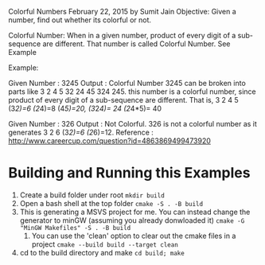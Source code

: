 Colorful Numbers
February 22, 2015 by Sumit Jain
Objective: Given a number, find out whether its colorful or not.

Colorful Number: When in a given number, product of every digit of a sub-sequence are different. That number is called Colorful Number. See Example

Example:

Given Number : 3245
Output : Colorful
Number 3245 can be broken into parts like 3 2 4 5 32 24 45 324 245.
this number is a colorful number, since product of every digit of a sub-sequence are different.
That is, 3 2 4 5 (3*2)=6 (2*4)=8 (4*5)=20, (3*2*4)= 24 (2*4*5)= 40

Given Number : 326
Output : Not Colorful.
326 is not a colorful number as it generates 3 2 6 (3*2)=6 (2*6)=12.
Reference : http://www.careercup.com/question?id=4863869499473920

# Building and Running this Examples
1. Create a build folder under root
   `mkdir build`
2. Open a bash shell at the top folder
    `cmake -S . -B build`
3. This is generating a MSVS project for me. You can instead change the generator to minGW (assuming you already donwloaded it)
   `cmake -G "MinGW Makefiles" -S . -B build`
   1. You can use the 'clean' option to clear out the cmake files in a project
      `cmake --build build --target clean`
4. cd to the build directory and make
   `cd build; make`